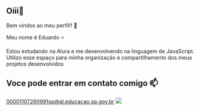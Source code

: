 ## Oiii👋

Bem vindos ao meu perfil!! 🖤

Meu nome é Eduardo ⭐

Estou estudando na Alura e me desenvolvendo na linguagem de JavaScript. Utilizo esse espaço para minha organização e compartilhamento dos meus projetos desenvolvidos

## Voce pode entrar em contato comigo 📫
00001107260991sp@al.educacao.sp.gov.br
![](https://media1.tenor.com/m/-Z8SXmChUiwAAAAd/ariana-grande-ariana-grande-kiss.gif)
